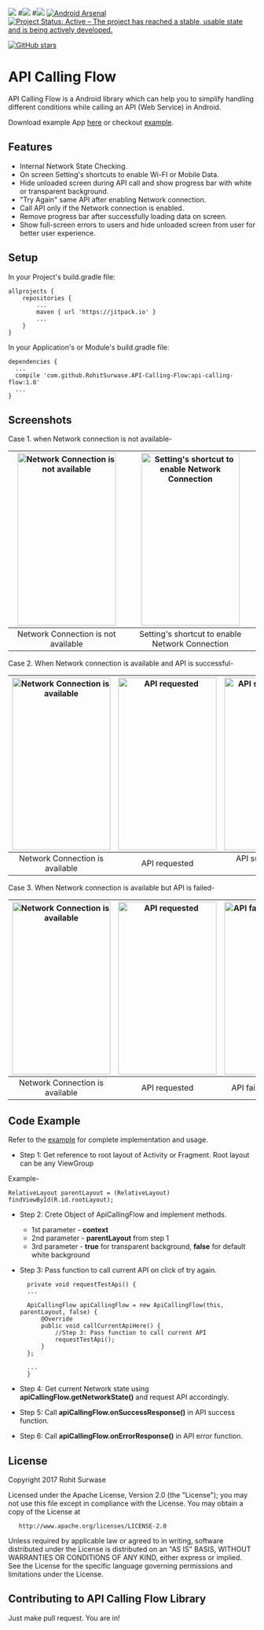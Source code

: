 [![](https://jitpack.io/v/RohitSurwase/API-Calling-Flow.svg)](https://jitpack.io/#RohitSurwase/API-Calling-Flow)
#[![](https://jitpack.io/v/RohitSurwase/API-Calling-Flow/month.svg)](https://jitpack.io/#jitpack/RohitSurwase/API-Calling-Flow)
#[![](https://jitpack.io/v/RohitSurwase/API-Calling-Flow/week.svg)](https://jitpack.io/#RohitSurwase/API-Calling-Flow)
[![Android Arsenal](https://img.shields.io/badge/Android%20Arsenal-API%20Calling%20Flow-brightgreen.svg?style=flat)](https://android-arsenal.com/details/1/6192)
[![Project Status: Active – The project has reached a stable, usable state and is being actively developed.](http://www.repostatus.org/badges/latest/active.svg)](http://www.repostatus.org/#active)

[![GitHub stars](https://img.shields.io/github/stars/RohitSurwase/API-Calling-Flow.svg?style=social&label=Star)](https://GitHub.com/RohitSurwase/API-Calling-Flow/stargazers)

# API Calling Flow

API Calling Flow is a Android library which can help you to simplify handling different conditions while calling an API (Web Service) in Android.

Download example App [here](https://github.com/RohitSurwase/API-Calling-Flow/raw/master/api-calling-flow-example.apk) or checkout [example](https://github.com/RohitSurwase/API-Calling-Flow/tree/master/example-app).

## Features

* Internal Network State Checking.
* On screen Setting's shortcuts to enable Wi-FI or Mobile Data.
* Hide unloaded screen during API call and show progress bar with white or transparent background.
* "Try Again" same API after enabling Network connection.
* Call API only if the Network connection is enabled.
* Remove progress bar after successfully loading data on screen.
* Show full-screen errors to users and hide unloaded screen from user for better user experience.

## Setup
In your Project's build.gradle file:

	allprojects {
		repositories {
			...
			maven { url 'https://jitpack.io' }
			...
		}
	}

In your Application's or Module's build.gradle file:


	dependencies {
  	  ...
      compile 'com.github.RohitSurwase.API-Calling-Flow:api-calling-flow:1.0'
      ...
	}

## Screenshots
Case 1. when Network connection is not available-

| <img src="https://github.com/RohitSurwase/API-Calling-Flow/raw/master/screenshots/Dummy_1_Disconnected.png" alt="Network Connection is not available"   width="200" height="350" title="Network Connection is not available" />  | <img src="https://github.com/RohitSurwase/API-Calling-Flow/raw/master/screenshots/Disconnected.png" alt="Setting's shortcut to enable Network Connection"   width="200" height="350" title="Setting's shortcut to enable Network Connection" />  |
|:---:|:---:|
| Network Connection is not available | Setting's shortcut to enable Network Connection |

Case 2. When Network connection is available and API is successful-

| <img src="https://github.com/RohitSurwase/API-Calling-Flow/raw/master/screenshots/Dummy_1_Connected.png" alt="Network Connection is available"   width="200" height="350" title="Network Connection is available" />  | <img src="https://github.com/RohitSurwase/API-Calling-Flow/raw/master/screenshots/Loading_1.png" alt="API requested"   width="200" height="350" title="API requested" /> | <img src="https://github.com/RohitSurwase/API-Calling-Flow/raw/master/screenshots/Success.png" alt="API successful, data loaded"   width="200" height="350" title="API successful, data loaded" /> |
|:---:|:---:|:---:|
| Network Connection is available | API requested | API successful, data loaded |


Case 3. When Network connection is available but API is failed-

| <img src="https://github.com/RohitSurwase/API-Calling-Flow/raw/master/screenshots/Dummy_1_Connected.png" alt="Network Connection is available"   width="200" height="350" title="Network Connection is available" />  | <img src="https://github.com/RohitSurwase/API-Calling-Flow/raw/master/screenshots/Loading_2.png" alt="API requested"   width="200" height="350" title="API requested" /> | <img src="https://github.com/RohitSurwase/API-Calling-Flow/raw/master/screenshots/Error.png" alt="API failed, error shown"   width="200" height="350" title="API failed, error shown" /> |
|:---:|:---:|:---:|
| Network Connection is available | API requested | API failed, error shown |


## Code Example

Refer to the [example](https://github.com/RohitSurwase/API-Calling-Flow/tree/master/example-app) for complete implementation and usage. 

* Step 1: Get reference to root layout of Activity or Fragment. Root layout can be any ViewGroup

Example-

	RelativeLayout parentLayout = (RelativeLayout) findViewById(R.id.rootLayout);
    

* Step 2: Crete Object of ApiCallingFlow and implement methods.
	 * 1st parameter - **context**
	 * 2nd parameter - **parentLayout** from step 1
	 * 3rd parameter - **true** for transparent background, **false** for default white background
* Step 3: Pass function to call current API on click of try again.
	 
		private void requestTestApi() {
  		...
      
		ApiCallingFlow apiCallingFlow = new ApiCallingFlow(this, parentLayout, false) {
			@Override
			public void callCurrentApiHere() {
				//Step 3: Pass function to call current API
				requestTestApi();
			}
		};
    
		...
		}


* Step 4: Get current Network state using **apiCallingFlow.getNetworkState()** and request API accordingly.
* Step 5: Call **apiCallingFlow.onSuccessResponse()** in API success function.
* Step 6: Call **apiCallingFlow.onErrorResponse()** in API error function.



## License

Copyright 2017 Rohit Surwase

   Licensed under the Apache License, Version 2.0 (the "License");
   you may not use this file except in compliance with the License.
   You may obtain a copy of the License at

       http://www.apache.org/licenses/LICENSE-2.0

   Unless required by applicable law or agreed to in writing, software
   distributed under the License is distributed on an "AS IS" BASIS,
   WITHOUT WARRANTIES OR CONDITIONS OF ANY KIND, either express or implied.
   See the License for the specific language governing permissions and
limitations under the License.


## Contributing to API Calling Flow Library

Just make pull request. You are in!
